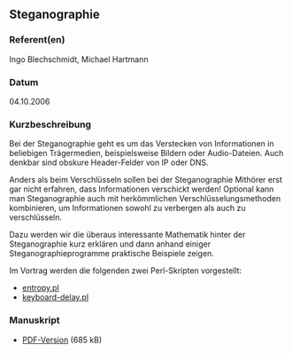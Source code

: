 
 
## Steganographie


### Referent(en)
 Ingo Blechschmidt, Michael Hartmann

### Datum
 04.10.2006

### Kurzbeschreibung
 Bei der Steganographie geht es um das Verstecken von Informationen in beliebigen Trägermedien, beispielsweise Bildern oder Audio-Dateien. Auch denkbar sind obskure Header-Felder von IP oder DNS.

Anders als beim Verschlüsseln sollen bei der Steganographie Mithörer erst gar nicht erfahren, dass Informationen verschickt werden! Optional kann man Steganographie auch mit herkömmlichen Verschlüsselungsmethoden kombinieren, um
Informationen sowohl zu verbergen als auch zu verschlüsseln.

Dazu werden wir die überaus interessante Mathematik hinter der Steganographie kurz erklären und dann anhand einiger
Steganographieprogramme praktische Beispiele zeigen.


Im Vortrag werden die folgenden zwei Perl-Skripten vorgestellt:
* [entropy.pl](/download/Vortraege/entropy.pl)
* [keyboard-delay.pl](/download/Vortraege/keyboard-delay.pl)

### Manuskript

          
* [PDF-Version](/download/Vortraege/Steganographie.pdf) (685 kB)
                 
              
           
              
           
      
  

